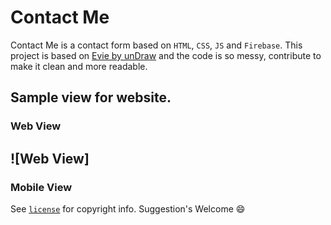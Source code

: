 # Contact Me

Contact Me is a contact form based on `HTML`, `CSS`, `JS` and `Firebase`.
This project is based on [Evie by unDraw](https://evie.undraw.co) and the code is so messy, contribute to make it clean and more readable.

Sample view for website.
---
### Web View
![Web View]
---
### Mobile View

See [`license`](https://github.com/ahmadchen/Contact-Me/) for copyright info.
Suggestion's Welcome :smile:
